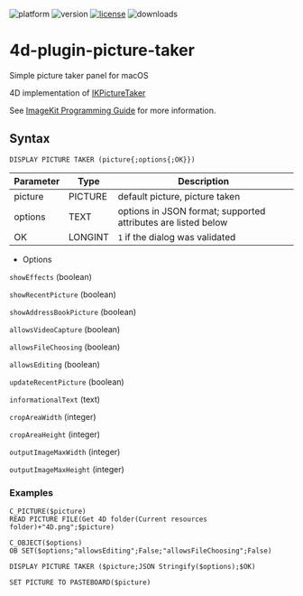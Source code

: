 ![platform](https://img.shields.io/static/v1?label=platform&message=osx-64&color=blue)
![version](https://img.shields.io/badge/version-17%2B-3E8B93)
[![license](https://img.shields.io/github/license/miyako/4d-plugin-picture-taker)](LICENSE)
![downloads](https://img.shields.io/github/downloads/miyako/4d-plugin-picture-taker/total)

# 4d-plugin-picture-taker

Simple picture taker panel for macOS

4D implementation of [IKPictureTaker](https://developer.apple.com/documentation/quartz/ikpicturetaker?language=objc)

See [ImageKit Programming Guide](https://developer.apple.com/library/content/documentation/GraphicsImaging/Conceptual/ImageKitProgrammingGuide/IKImagePicker/IKImagePicker.html) for more information.

## Syntax

```4d
DISPLAY PICTURE TAKER (picture{;options{;OK}})
```

Parameter|Type|Description
------------|------------|----
picture|PICTURE|default picture, picture taken
options|TEXT|options in JSON format; supported attributes are listed below
OK|LONGINT|``1`` if the dialog was validated


* Options

``showEffects`` (boolean)

``showRecentPicture`` (boolean)

``showAddressBookPicture`` (boolean)

``allowsVideoCapture`` (boolean)

``allowsFileChoosing`` (boolean)

``allowsEditing`` (boolean)

``updateRecentPicture`` (boolean)

``informationalText`` (text)

``cropAreaWidth`` (integer)

``cropAreaHeight`` (integer)

``outputImageMaxWidth`` (integer)

``outputImageMaxHeight`` (integer)


### Examples

```
C_PICTURE($picture)
READ PICTURE FILE(Get 4D folder(Current resources folder)+"4D.png";$picture)

C_OBJECT($options)
OB SET($options;"allowsEditing";False;"allowsFileChoosing";False)

DISPLAY PICTURE TAKER ($picture;JSON Stringify($options);$OK)

SET PICTURE TO PASTEBOARD($picture)
```
